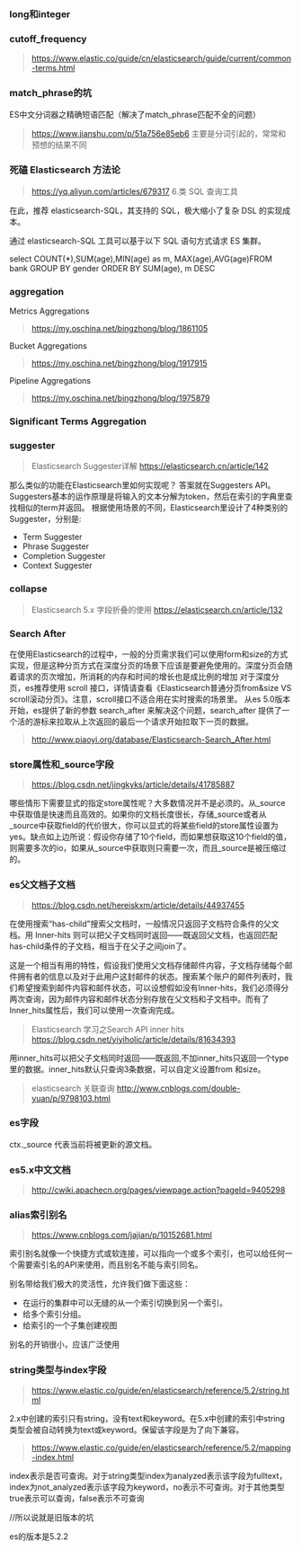 ### long和integer

### cutoff_frequency 
> https://www.elastic.co/guide/cn/elasticsearch/guide/current/common-terms.html

### match_phrase的坑
ES中文分词器之精确短语匹配（解决了match_phrase匹配不全的问题）
> https://www.jianshu.com/p/51a756e85eb6
主要是分词引起的，常常和预想的结果不同

### 死磕 Elasticsearch 方法论
> https://yq.aliyun.com/articles/679317
6.类 SQL 查询工具

在此，推荐 elasticsearch-SQL，其支持的 SQL，极大缩小了复杂 DSL 的实现成本。

通过 elasticsearch-SQL 工具可以基于以下 SQL 语句方式请求 ES 集群。

select COUNT(*),SUM(age),MIN(age) as m, MAX(age),AVG(age)FROM bank GROUP BY gender ORDER BY SUM(age), m DESC

### aggregation
Metrics Aggregations
> https://my.oschina.net/bingzhong/blog/1861105

Bucket Aggregations
> https://my.oschina.net/bingzhong/blog/1917915

Pipeline Aggregations
> https://my.oschina.net/bingzhong/blog/1975879

### Significant Terms Aggregation

### suggester
> Elasticsearch Suggester详解
> https://elasticsearch.cn/article/142

那么类似的功能在Elasticsearch里如何实现呢？ 答案就在Suggesters API。 Suggesters基本的运作原理是将输入的文本分解为token，然后在索引的字典里查找相似的term并返回。 根据使用场景的不同，Elasticsearch里设计了4种类别的Suggester，分别是:
- Term Suggester
- Phrase Suggester
- Completion Suggester
- Context Suggester

### collapse

> Elasticsearch 5.x 字段折叠的使用
> https://elasticsearch.cn/article/132

### Search After
在使用Elasticsearch的过程中，一般的分页需求我们可以使用form和size的方式实现，但是这种分页方式在深度分页的场景下应该是要避免使用的。深度分页会随着请求的页次增加，所消耗的内存和时间的增长也是成比例的增加
对于深度分页，es推荐使用 scroll 接口，详情请查看《Elasticsearch普通分页from&size VS scroll滚动分页》。注意，scroll接口不适合用在实时搜索的场景里。
从es 5.0版本开始，es提供了新的参数 search_after 来解决这个问题，search_after 提供了一个活的游标来拉取从上次返回的最后一个请求开始拉取下一页的数据。
> http://www.piaoyi.org/database/Elasticsearch-Search_After.html


### store属性和_source字段
> https://blog.csdn.net/jingkyks/article/details/41785887

哪些情形下需要显式的指定store属性呢？大多数情况并不是必须的。从_source中获取值是快速而且高效的。如果你的文档长度很长，存储_source或者从_source中获取field的代价很大，你可以显式的将某些field的store属性设置为yes。缺点如上边所说：假设你存储了10个field，而如果想获取这10个field的值，则需要多次的io，如果从_source中获取则只需要一次，而且_source是被压缩过的。

### es父文档子文档
> https://blog.csdn.net/hereiskxm/article/details/44937455

在使用搜索“has-child”搜索父文档时，一般情况只返回子文档符合条件的父文档。用 Inner-hits 则可以把父子文档同时返回——既返回父文档，也返回匹配has-child条件的子文档，相当于在父子之间join了。

这是一个相当有用的特性，假设我们使用父文档存储邮件内容，子文档存储每个邮件拥有者的信息以及对于此用户这封邮件的状态。搜索某个账户的邮件列表时，我们希望搜索到邮件内容和邮件状态，可以设想假如没有Inner-hits，我们必须得分两次查询，因为邮件内容和邮件状态分别存放在父文档和子文档中。而有了Inner_hits属性后，我们可以使用一次查询完成。

> Elasticsearch 学习之Search API inner hits
> https://blog.csdn.net/yiyiholic/article/details/81634393

用inner_hits可以把父子文档同时返回——既返回,不加inner_hits只返回一个type里的数据。inner_hits默认只查询3条数据，可以自定义设置from 和size。

> elasticsearch 关联查询
> http://www.cnblogs.com/double-yuan/p/9798103.html

### es字段
ctx._source 代表当前将被更新的源文档。

### es5.x中文文档
> http://cwiki.apachecn.org/pages/viewpage.action?pageId=9405298


### alias索引别名
> https://www.cnblogs.com/jajian/p/10152681.html

索引别名就像一个快捷方式或软连接，可以指向一个或多个索引，也可以给任何一个需要索引名的API来使用，而且别名不能与索引同名。

别名带给我们极大的灵活性，允许我们做下面这些：

- 在运行的集群中可以无缝的从一个索引切换到另一个索引。
- 给多个索引分组。
- 给索引的一个子集创建视图

别名的开销很小，应该广泛使用

### string类型与index字段

> https://www.elastic.co/guide/en/elasticsearch/reference/5.2/string.html

2.x中创建的索引只有string，没有text和keyword。在5.x中创建的索引中string类型会被自动转换为text或keyword。保留该字段是为了向下兼容。

> https://www.elastic.co/guide/en/elasticsearch/reference/5.2/mapping-index.html

index表示是否可查询。对于string类型index为analyzed表示该字段为fulltext，index为not_analyzed表示该字段为keyword，no表示不可查询。对于其他类型true表示可以查询，false表示不可查询

//所以说就是旧版本的坑

es的版本是5.2.2
